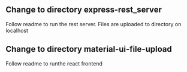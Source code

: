 ## Change to directory express-rest_server

Follow readme to run the rest server. Files are uploaded to directory on localhost

## Change to directory material-ui-file-upload

Follow readme to runthe react frontend 

